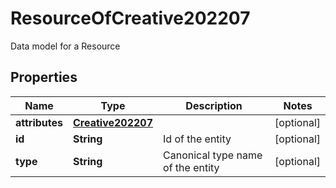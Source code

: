 

# ResourceOfCreative202207

Data model for a Resource

## Properties

| Name | Type | Description | Notes |
|------------ | ------------- | ------------- | -------------|
|**attributes** | [**Creative202207**](Creative202207.md) |  |  [optional] |
|**id** | **String** | Id of the entity |  [optional] |
|**type** | **String** | Canonical type name of the entity |  [optional] |



